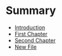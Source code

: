 # Summary

* [Introduction](README.md)
* [First Chapter](chapter1.md)
* [Second Chapter](chapter2.md)
* [New File](newfile.md)
